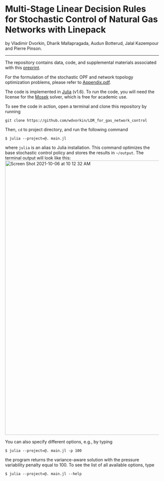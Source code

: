# Multi-Stage Linear Decision Rules for Stochastic Control of Natural Gas Networks with Linepack

by Vladimir Dvorkin, Dharik Mallapragada, Audun Botterud, Jalal Kazempour and Pierre Pinson.
* * *

The repository contains data, code, and supplemental materials associated with this [preprint](https://arxiv.org/abs/2110.02824). 
<!-- If you find this preprint and code usefull for you research, please cite the preprint. -->

For the formulation of the stochastic OPF and network topology optimization problems, please refer to [Appendix.pdf](https://nbviewer.org/github/wdvorkin/LDR_for_gas_network_control/blob/main/Appendix.pdf).

The code is implemented in [Julia](https://julialang.org) (v1.6). To run the code, you will need the license for the [Mosek](https://www.mosek.com) solver, which is free for academic use.

To see the code in action, open a terminal and clone this repository by running
```
git clone https://github.com/wdvorkin/LDR_for_gas_network_control
```
Then, ```cd``` to project directory, and run the following command 
```
$ julia --project=@. main.jl 
```
where ```julia``` is an alias to Julia installation. This command optimizes the base stochastic control policy and stores the results in ```~/output```. The terminal output will look like this:
<img width="900" alt="Screen Shot 2021-10-06 at 10 12 32 AM" src="https://user-images.githubusercontent.com/31773955/136165304-d69c4f01-4714-49e5-b2de-0ea378606f41.png">

You can also specify different options, e.g., by typing
```
$ julia --project=@. main.jl -p 100
```
the program returns the variance-aware solution with the pressure variability penalty equal to 100. To see the list of all available options, type 
```
$ julia --project=@. main.jl --help
```

